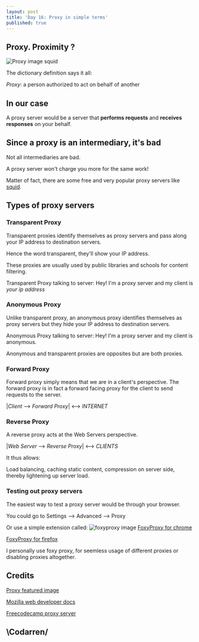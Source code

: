 ```yaml
---
layout: post
title: 'Day 16: Proxy in simple terms'
published: true
---
```

## Proxy. Proximity ?
![Proxy image squid](https://github.com/codarrenvelvindron/codarrenvelvindron.github.io/raw/master/images/DXxSP7SVAAAnArQ.png)

The dictionary definition says it all:

*Proxy*: a person authorized to act on behalf of another

## In our case

A proxy server would be a server that **performs requests** and **receives responses** on your behalf.


## Since a proxy is an intermediary, it's bad

Not all intermediaries are bad. 

A proxy server won't charge you more for the same work!

Matter of fact, there are some free and very popular proxy servers like [squid](http://www.squid-cache.org/).

## Types of proxy servers

### Transparent Proxy
Transparent proxies identify themselves as proxy servers and pass along  your IP address to destination servers. 

Hence the word transparent, they'll show your IP address.

These proxies are usually used by public libraries and schools for content filtering.

Transparent Proxy talking to server: Hey! I'm a proxy server and my client is *your ip address*

### Anonymous Proxy
Unlike transparent proxy, an anonymous proxy identifies themselves as proxy servers but they hide your IP address to destination servers.

Anonymous Proxy talking to server: Hey! I'm a proxy server and my client is anonymous.

Anonymous and transparent proxies are opposites but are both proxies.


### Forward Proxy
Forward proxy simply means that we are in a client's perspective.
The forward proxy is in fact a forward facing proxy for the client to send requests to the server.

|*Client* --> *Forward Proxy*| <--> *INTERNET*

### Reverse Proxy
A reverse proxy acts at the Web Servers perspective.

|*Web Server* --> *Reverse Proxy*| <--> *CLIENTS*

It thus allows:

Load balancing, caching static content, compression on server side, thereby lightening up server load.

### Testing out proxy servers
The easiest way to test a proxy server would be through your browser.

You could go to Settings --> Advanced --> Proxy

Or use a simple extension called: 
![foxyproxy image](https://github.com/codarrenvelvindron/codarrenvelvindron.github.io/raw/master/images/foxyproxy.png)
[FoxyProxy for chrome](https://chrome.google.com/webstore/detail/foxyproxy-standard/gcknhkkoolaabfmlnjonogaaifnjlfnp?hl=en)

[FoxyProxy for firefox](https://addons.mozilla.org/en-US/firefox/addon/foxyproxy-standard/)


I personally use foxy proxy, for seemless usage of different proxies or disabling proxies altogether.

## Credits
[Proxy featured image](https://twitter.com/themsquared/status/971742056375898112/photo/1)

[Mozilla web developer docs](https://developer.mozilla.org/en-US/docs/Web/HTTP/Proxy_servers_and_tunneling)

[Freecodecamp proxy server](https://www.freecodecamp.org/news/what-is-a-proxy-server-in-english-please/)

## \Codarren/

